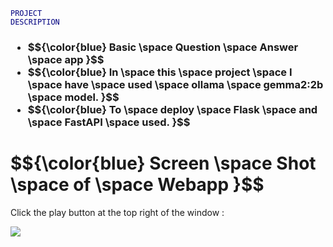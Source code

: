 <code style="color: navy; text-indent: 60px; text-transform: uppercase;">Project Description</code>

<h3>
  <ul>
    <li>  $${\color{blue}  Basic \space Question \space Answer \space app }$$  </li>
    <li> $${\color{blue}  In \space this \space project \space I \space have \space used \space ollama \space gemma2:2b \space model. }$$  </li>
    <li> $${\color{blue}  To \space deploy \space Flask \space and \space FastAPI \space used. }$$ </li>
  </ul>
</h3>

<h1> $${\color{blue}  Screen \space Shot \space of \space Webapp }$$ </h1>
Click the play button at the top right of the window :

![](https://github.com/zelihaerim/learning_nlp/blob/master/ollma_prompt_app/ollama_1.gif)
